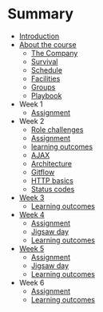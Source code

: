 # Summary

* [Introduction](README.md)
* [About the course](about/README.md)
   * [The Company](about/company.md)
   * [Survival](about/money.md)
   * [Schedule](about/schedule.md)
   * [Facilities](about/facilities.md)
   * [Groups](about/groups.md)
   * [Playbook](about/playbook.md)
* Week 1
   * [Assignment](week1/assignment.md)
* Week 2
   * [Role challenges](week2/rolechallenge.md)
   * [Assignment](week2/assignment.md)
   * [learning outcomes](week2/outcomes.md)
   * [AJAX](week2/ajax.md)
   * [Architecture](week2/architecture.md)
   * [Gitflow](week2/gitflow.md)
   * [HTTP basics](week2/HTTP-Basics.md)
   * [Status codes](week2/status-codes.md)
* [Week 3](week3/README.md)
   * [Learning outcomes](week3/outcomes.md)
* [Week 4](week4/README.md)
   * [Assignment](week4/assignment.md)
   * [Jigsaw day](week4/libraries.md)
   * [Learning outcomes](week4/outcomes.md)
* [Week 5](week5/README.md)
   * [Assignment](week5/assignment.md)
   * [Jigsaw day](week5/databases.md)
   * [Learning outcomes](week5/outcomes.md)
* Week 6
   * [Assignment](week6/assignment.md)
   * [Learning outcomes](week6/outcomes.md)
   
